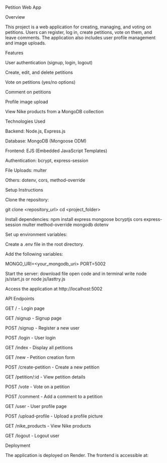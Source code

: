 Petition Web App

Overview

This project is a web application for creating, managing, and voting on petitions. Users can register, log in, create petitions, vote on them, and leave comments. The application also includes user profile management and image uploads.

Features

User authentication (signup, login, logout)

Create, edit, and delete petitions

Vote on petitions (yes/no options)

Comment on petitions

Profile image upload

View Nike products from a MongoDB collection

Technologies Used

Backend: Node.js, Express.js

Database: MongoDB (Mongoose ODM)

Frontend: EJS (Embedded JavaScript Templates)

Authentication: bcrypt, express-session

File Uploads: multer

Others: dotenv, cors, method-override

Setup Instructions

Clone the repository:

git clone <repository_url>
cd <project_folder>

Install dependencies:
npm install express mongoose bcryptjs cors express-session multer method-override mongodb dotenv

Set up environment variables:

Create a .env file in the root directory.

Add the following variables:

MONGO_URI=<your_mongodb_uri>
PORT=5002

Start the server:
download file open code and in terminal write
node js/start.js or node js/lasttry.js

Access the application at http://localhost:5002

API Endpoints

GET / - Login page

GET /signup - Signup page

POST /signup - Register a new user

POST /login - User login

GET /index - Display all petitions

GET /new - Petition creation form

POST /create-petition - Create a new petition

GET /petition/:id - View petition details

POST /vote - Vote on a petition

POST /comment - Add a comment to a petition

GET /user - User profile page

POST /upload-profile - Upload a profile picture

GET /nike_products - View Nike products

GET /logout - Logout user

Deployment

The application is deployed on Render. The frontend is accessible at:
